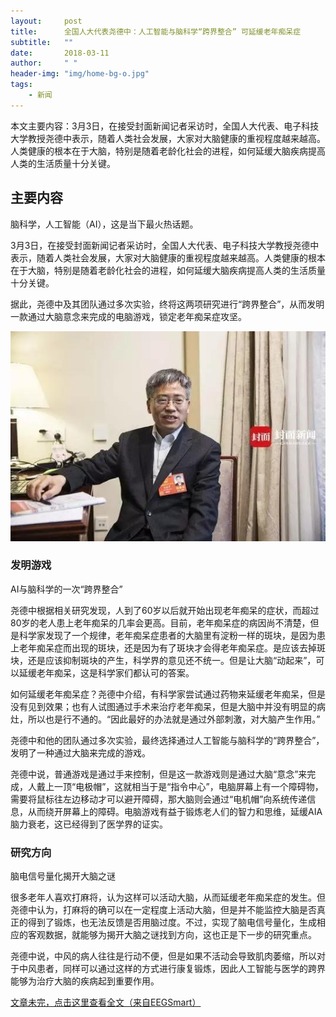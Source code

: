 ```yaml
---
layout:     post
title:      全国人大代表尧德中：人工智能与脑科学“跨界整合” 可延缓老年痴呆症
subtitle:   ""
date:       2018-03-11
author:     " "
header-img: "img/home-bg-o.jpg"
tags:
    - 新闻
---
```


本文主要内容：3月3日，在接受封面新闻记者采访时，全国人大代表、电子科技大学教授尧德中表示，随着人类社会发展，大家对大脑健康的重视程度越来越高。人类健康的根本在于大脑，特别是随着老龄化社会的进程，如何延缓大脑疾病提高人类的生活质量十分关键。

<!-- more -->




## 主要内容

脑科学，人工智能（AI），这是当下最火热话题。

3月3日，在接受封面新闻记者采访时，全国人大代表、电子科技大学教授尧德中表示，随着人类社会发展，大家对大脑健康的重视程度越来越高。人类健康的根本在于大脑，特别是随着老龄化社会的进程，如何延缓大脑疾病提高人类的生活质量十分关键。

据此，尧德中及其团队通过多次实验，终将这两项研究进行“跨界整合”，从而发明一款通过大脑意念来完成的电脑游戏，锁定老年痴呆症攻坚。

![images](/images/AI/2018-3-11-yaodezhong.jpg)

### 发明游戏

AI与脑科学的一次“跨界整合”

尧德中根据相关研究发现，人到了60岁以后就开始出现老年痴呆的症状，而超过80岁的老人患上老年痴呆的几率会更高。目前，老年痴呆症的病因尚不清楚，但是科学家发现了一个规律，老年痴呆症患者的大脑里有淀粉一样的斑块，是因为患上老年痴呆症而出现的斑块，还是因为有了斑块才会得老年痴呆症。是应该去掉斑块，还是应该抑制斑块的产生，科学界的意见还不统一。但是让大脑“动起来”，可以延缓老年痴呆，这是科学家们都认可的答案。

如何延缓老年痴呆症？尧德中介绍，有科学家尝试通过药物来延缓老年痴呆，但是没有见到效果；也有人试图通过手术来治疗老年痴呆，但是大脑中并没有明显的病灶，所以也是行不通的。“因此最好的办法就是通过外部刺激，对大脑产生作用。”

尧德中和他的团队通过多次实验，最终选择通过人工智能与脑科学的“跨界整合”，发明了一种通过大脑来完成的游戏。

尧德中说，普通游戏是通过手来控制，但是这一款游戏则是通过大脑“意念”来完成，人戴上一顶“电极帽”，这就相当于是“指令中心”，电脑屏幕上有一个障碍物，需要将鼠标往左边移动才可以避开障碍，那大脑则会通过“电机帽”向系统传递信息，从而绕开屏幕上的障碍。电脑游戏有益于锻炼老人们的智力和思维，延缓AIA脑力衰老，这已经得到了医学界的证实。

### 研究方向

脑电信号量化揭开大脑之谜

很多老年人喜欢打麻将，认为这样可以活动大脑，从而延缓老年痴呆症的发生。但尧德中认为，打麻将的确可以在一定程度上活动大脑，但是并不能监控大脑是否真正的得到了锻炼，也无法反馈是否用脑过度。不过，实现了脑电信号量化，生成相应的客观数据，就能够为揭开大脑之谜找到方向，这也正是下一步的研究重点。

尧德中说，中风的病人往往是行动不便，但是如果不活动会导致肌肉萎缩，所以对于中风患者，同样可以通过这样的方式进行康复锻炼，因此人工智能与医学的跨界能够为治疗大脑的疾病起到重要作用。

[文章未完，点击这里查看全文（来自EEGSmart）](http://mp.weixin.qq.com/s/NXXs7r7G2zpEGjtG8ANXJQ)